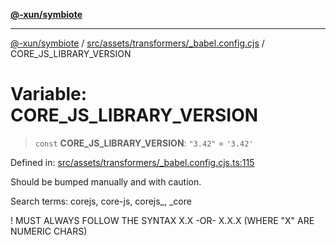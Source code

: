 [**@-xun/symbiote**](../../../../../README.md)

***

[@-xun/symbiote](../../../../../README.md) / [src/assets/transformers/\_babel.config.cjs](../README.md) / CORE\_JS\_LIBRARY\_VERSION

# Variable: CORE\_JS\_LIBRARY\_VERSION

> `const` **CORE\_JS\_LIBRARY\_VERSION**: `"3.42"` = `'3.42'`

Defined in: [src/assets/transformers/\_babel.config.cjs.ts:115](https://github.com/Xunnamius/symbiote/blob/6f50d53faef5aceb9ab30a8a468d34a5aa510945/src/assets/transformers/_babel.config.cjs.ts#L115)

Should be bumped manually and with caution.

Search terms: corejs, core-js, corejs_, _core

! MUST ALWAYS FOLLOW THE SYNTAX X.X -OR- X.X.X (WHERE "X" ARE NUMERIC CHARS)
